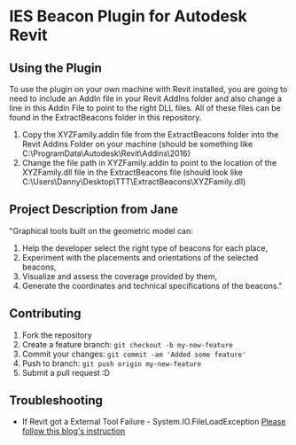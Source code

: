 # IES Beacon Plugin for Autodesk Revit

## Using the Plugin

To use the plugin on your own machine with Revit installed, you are going to need to include an AddIn file in your Revit AddIns folder and also change a line in this Addin File to point to the right DLL files. All of these files can be found in the ExtractBeacons folder in this repository.

1. Copy the XYZFamily.addin file from the ExtractBeacons folder into the Revit Addins Folder on your machine (should be something like C:\ProgramData\Autodesk\Revit\Addins\2016)
2. Change the <Assembly> file path in XYZFamily.addin to point to the location of the XYZFamily.dll file in the ExtractBeacons file (should look like <Assembly>C:\Users\Danny\Desktop\TTT\ExtractBeacons\XYZFamily.dll</Assembly>)

## Project Description from Jane

"Graphical tools built on the geometric model can:

1. Help the developer select the right type of beacons for each place,
2. Experiment with the placements and orientations of the selected beacons,
3. Visualize and assess the coverage provided by them,
4. Generate the coordinates and technical specifications of the beacons."

## Contributing

1. Fork the repository
2. Create a feature branch: `git checkout -b my-new-feature`
3. Commit your changes: `git commit -am 'Added some feature'`
4. Push to branch: `git push origin my-new-feature`
5. Submit a pull request :D


## Troubleshooting

* If Revit got a External Tool Failure - System.IO.FileLoadException
[Please follow this blog's instruction](http://thebuildingcoder.typepad.com/blog/2011/10/revit-add-in-file-load-exception.html)
